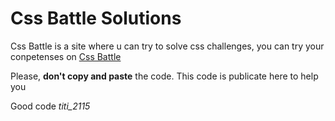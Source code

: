 # Css Battle Solutions

Css Battle is a site where u can try to solve css challenges, you can try your conpetenses on [Css Battle](https://cssbattle.dev/)

Please, **don't copy and paste** the code. This code is publicate here to help you


Good code *titi_2115* 
